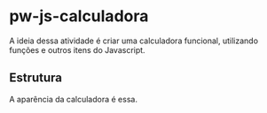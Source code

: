 # pw-js-calculadora
A ideia dessa atividade é criar uma calculadora funcional, utilizando funções e outros itens do Javascript.

## Estrutura

A aparência da calculadora é essa.



